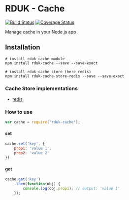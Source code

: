 # RDUK - Cache

[![Build Status](https://travis-ci.org/rd-uk/rduk-cache.svg?branch=master)](https://travis-ci.org/rd-uk/rduk-provider)
[![Coverage Status](https://coveralls.io/repos/github/rd-uk/rduk-cache/badge.svg?branch=master)](https://coveralls.io/github/rd-uk/rduk-provider?branch=master)

Manage cache in your Node.js app

## Installation

```
# install rduk-cache module
npm install rduk-cache --save --save-exact

# install rduk-cache store (here redis)
npm install rduk-cache-store-redis --save --save-exact
```

### Cache Store implementations

- [redis](https://github.com/rd-uk/rduk-cache-store-redis)

### How to use

```js
var cache = require('rduk-cache');
```

#### set

```js
cache.set('key', {
    prop1: 'value 1',
    prop2: 'value 2'
})
```

#### get

```js
cache.get('key')
    .then(function(obj) {
        console.log(obj.prop1); // output: 'value 1'
    });
```
